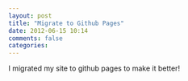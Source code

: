 ```yaml
---
layout: post
title: "Migrate to Github Pages"
date: 2012-06-15 10:14
comments: false
categories:
---
```

I migrated my site to github pages to make it better!